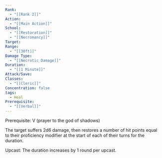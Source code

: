 ```yaml
---
Rank:
  - "[[Rank 2]]"
Action:
  - "[[Main Action]]"
School:
  - "[[Restoration]]"
  - "[[Necromancy]]"
Target: 
Range:
  - "[[30ft]]"
Damage Type:
  - "[[Necrotic Damage]]"
Duration:
  - "[[1 Minute]]"
Attack/Save: 
Classes:
  - "[[Cleric]]"
Concentration: false
tags:
  - Heal
Prerequisite:
  - "[[Verbal]]"
---
```

Prerequisite: V (prayer to the god of shadows)

The target suffers 2d6 damage, then restores a number of hit points equal to their proficiency modifier at the start of each of their turns for the duration.

Upcast: The duration increases by 1 round per upcast.